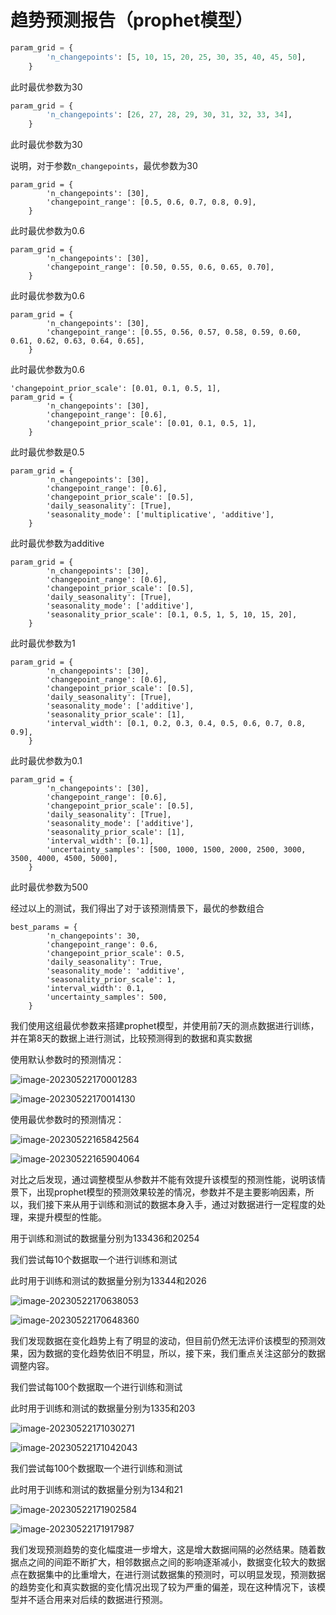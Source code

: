 # 趋势预测报告（prophet模型）

```python
param_grid = {
        'n_changepoints': [5, 10, 15, 20, 25, 30, 35, 40, 45, 50],
    }
```

此时最优参数为30

```python
param_grid = {
        'n_changepoints': [26, 27, 28, 29, 30, 31, 32, 33, 34],
    }
```

此时最优参数为30

说明，对于参数`n_changepoints`，最优参数为30

```
param_grid = {
        'n_changepoints': [30],
        'changepoint_range': [0.5, 0.6, 0.7, 0.8, 0.9],
    }
```

此时最优参数为0.6

```
param_grid = {
        'n_changepoints': [30],
        'changepoint_range': [0.50, 0.55, 0.6, 0.65, 0.70],
    }
```

此时最优参数为0.6



```
param_grid = {
        'n_changepoints': [30],
        'changepoint_range': [0.55, 0.56, 0.57, 0.58, 0.59, 0.60, 0.61, 0.62, 0.63, 0.64, 0.65],
    }
```

此时最优参数为0.6

```
'changepoint_prior_scale': [0.01, 0.1, 0.5, 1],
param_grid = {
        'n_changepoints': [30],
        'changepoint_range': [0.6],
        'changepoint_prior_scale': [0.01, 0.1, 0.5, 1],
    }
```

此时最优参数是0.5

```
param_grid = {
        'n_changepoints': [30],
        'changepoint_range': [0.6],
        'changepoint_prior_scale': [0.5],
        'daily_seasonality': [True],
        'seasonality_mode': ['multiplicative', 'additive'],
    }
```

此时最优参数为additive

```
param_grid = {
        'n_changepoints': [30],
        'changepoint_range': [0.6],
        'changepoint_prior_scale': [0.5],
        'daily_seasonality': [True],
        'seasonality_mode': ['additive'],
        'seasonality_prior_scale': [0.1, 0.5, 1, 5, 10, 15, 20],
    }
```

此时最优参数为1

```
param_grid = {
        'n_changepoints': [30],
        'changepoint_range': [0.6],
        'changepoint_prior_scale': [0.5],
        'daily_seasonality': [True],
        'seasonality_mode': ['additive'],
        'seasonality_prior_scale': [1],
        'interval_width': [0.1, 0.2, 0.3, 0.4, 0.5, 0.6, 0.7, 0.8, 0.9],
    }
```

此时最优参数为0.1

```
param_grid = {
        'n_changepoints': [30],
        'changepoint_range': [0.6],
        'changepoint_prior_scale': [0.5],
        'daily_seasonality': [True],
        'seasonality_mode': ['additive'],
        'seasonality_prior_scale': [1],
        'interval_width': [0.1],
        'uncertainty_samples': [500, 1000, 1500, 2000, 2500, 3000, 3500, 4000, 4500, 5000],
    }
```

此时最优参数为500

经过以上的测试，我们得出了对于该预测情景下，最优的参数组合

```
best_params = {
        'n_changepoints': 30,
        'changepoint_range': 0.6,
        'changepoint_prior_scale': 0.5,
        'daily_seasonality': True,
        'seasonality_mode': 'additive',
        'seasonality_prior_scale': 1,
        'interval_width': 0.1,
        'uncertainty_samples': 500,
    }
```

我们使用这组最优参数来搭建prophet模型，并使用前7天的测点数据进行训练，并在第8天的数据上进行测试，比较预测得到的数据和真实数据

使用默认参数时的预测情况：

![image-20230522170001283](趋势预测报告（prophet模型）.assets/image-20230522170001283.png)

![image-20230522170014130](趋势预测报告（prophet模型）.assets/image-20230522170014130.png)

使用最优参数时的预测情况：

![image-20230522165842564](趋势预测报告（prophet模型）.assets/image-20230522165842564.png)

![image-20230522165904064](趋势预测报告（prophet模型）.assets/image-20230522165904064.png)

对比之后发现，通过调整模型从参数并不能有效提升该模型的预测性能，说明该情景下，出现prophet模型的预测效果较差的情况，参数并不是主要影响因素，所以，我们接下来从用于训练和测试的数据本身入手，通过对数据进行一定程度的处理，来提升模型的性能。

用于训练和测试的数据量分别为133436和20254

我们尝试每10个数据取一个进行训练和测试

此时用于训练和测试的数据量分别为13344和2026

![image-20230522170638053](趋势预测报告（prophet模型）.assets/image-20230522170638053.png)

![image-20230522170648360](趋势预测报告（prophet模型）.assets/image-20230522170648360.png)

我们发现数据在变化趋势上有了明显的波动，但目前仍然无法评价该模型的预测效果，因为数据的变化趋势依旧不明显，所以，接下来，我们重点关注这部分的数据调整内容。

我们尝试每100个数据取一个进行训练和测试

此时用于训练和测试的数据量分别为1335和203

![image-20230522171030271](趋势预测报告（prophet模型）.assets/image-20230522171030271.png)

![image-20230522171042043](趋势预测报告（prophet模型）.assets/image-20230522171042043.png)

我们尝试每100个数据取一个进行训练和测试

此时用于训练和测试的数据量分别为134和21

![image-20230522171902584](趋势预测报告（prophet模型）.assets/image-20230522171902584.png)

![image-20230522171917987](趋势预测报告（prophet模型）.assets/image-20230522171917987.png)

我们发现预测趋势的变化幅度进一步增大，这是增大数据间隔的必然结果。随着数据点之间的间距不断扩大，相邻数据点之间的影响逐渐减小，数据变化较大的数据点在数据集中的比重增大，在进行测试数据集的预测时，可以明显发现，预测数据的趋势变化和真实数据的变化情况出现了较为严重的偏差，现在这种情况下，该模型并不适合用来对后续的数据进行预测。